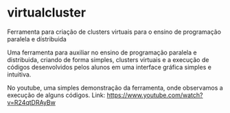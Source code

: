 # virtualcluster
Ferramenta para criação de clusters virtuais para o ensino de programação paralela e dístribuida

Uma ferramenta para auxiliar no ensino de programação paralela e distribuida, criando de forma 
simples, clusters virtuais e a execução de códigos desenvolvidos pelos alunos em uma interface gráfica
simples e intuitiva.

No youtube, uma simples demonstração da ferramenta, onde observamos a execução de alguns códigos.
Link: https://www.youtube.com/watch?v=R24qtDRAyBw
